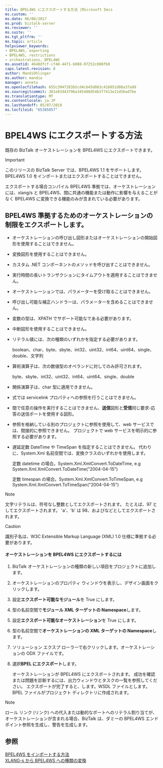 ```yaml
---
title: BPEL4WS にエクスポートする方法 |Microsoft Docs
ms.custom: ''
ms.date: 06/08/2017
ms.prod: biztalk-server
ms.reviewer: ''
ms.suite: ''
ms.tgt_pltfrm: ''
ms.topic: article
helpviewer_keywords:
- BPEL4WS, exporting
- BPEL4WS, restrictions
- orchestrations, BPEL4WS
ms.assetid: 4648dfcf-cf48-4471-b088-07252c080fb8
caps.latest.revision: 8
author: MandiOhlinger
ms.author: mandia
manager: anneta
ms.openlocfilehash: 655c3947283b5cd4cb45d863c416051d08a37a98
ms.sourcegitcommit: 381e83d43796a345488d54b3f7413e11d56ad7be
ms.translationtype: MT
ms.contentlocale: ja-JP
ms.lasthandoff: 05/07/2019
ms.locfileid: "65385057"
---
```

# <a name="how-to-export-bpel4ws"></a>BPEL4WS にエクスポートする方法
既存の BizTalk オーケストレーションを BPEL4WS にエクスポートできます。  
  
> [!IMPORTANT]
>  このリリースの BizTalk Server では、BPEL4WS 1.1 をサポートします。 BPEL4WS 1.0 をインポートまたはエクスポートすることはできません。  
  
 エクスポートする場合コンパイル BPEL4WS 準拠では、オーケストレーションには、xlang/s と BPEL4WS、間に共通の機能または動作に影響を与えることがなく BPEL4WS に変換できる機能のみが含まれている必要があります。  
  
## <a name="export-restrictions-on-orchestrations-for-bpel4ws-compliance"></a>BPEL4WS 準拠するためのオーケストレーションの制限をエクスポートします。  
  
-   オーケストレーションの呼び出し図形またはオーケストレーションの開始図形を使用することはできません。  
  
-   変換図形を使用することはできません。  
  
-   カスタム .NET コンポーネントのメソッドを呼び出すことはできません。  
  
-   実行時間の長いトランザクションにタイムアウトを適用することはできません。  
  
-   オーケストレーションでは、パラメーターを受け取ることはできません。  
  
-   呼び出し可能な補正ハンドラーは、パラメーターを含めることはできません。  
  
-   変数の型は、XPATH でサポート可能なである必要があります。  
  
-   中断図形を使用することはできません。  
  
-   リテラル値には、次の種類のいずれかを指定する必要があります。  
  
     boolean、char、byte、sbyte、int32、uint32、int64、uint64、single、double、文字列  
  
-   算術演算子は、次の数値型のオペランドに対してのみ許可されます。  
  
     byte、sbyte、int32、uint32、int64、uint64、single、double  
  
-   関係演算子は、char 型に適用できません。  
  
-   式では servicelink プロパティへの参照を行うことはできません。  
  
-   間で任意の操作を実行することはできません、**送信**図形と**受信**同じ要求-応答の送信ポートを使用する図形。  
  
-   参照を格納している別のプロジェクトに参照を使用して、web サービスでは、間接的に参照できません。 プロジェクトで web サービスを明示的に参照する必要があります。  
  
-   遅延定数 DateTime や TimeSpan を指定することはできません。 代わりに、System.Xml 名前空間では、変換クラスのいずれかを使用します。  
  
     定数 datetime の場合。System.Xml.XmlConvert.ToDateTime, e.g System.Xml.XmlConvert.ToDateTime("2004-04-15")  
  
     定数 timespan の場合。System.Xml.XmlConvert.ToTimeSpan, e.g System.Xml.XmlConvert.ToTimeSpan("2004-04-15")  
  
> [!NOTE]
>  文字リテラルは、符号なし整数としてエクスポートされます。 たとえば、97 としてエクスポートされます。 'a'、'b' は 98、およびなどとしてエクスポートされます。  
  
> [!CAUTION]
>  識別子名は、W3C Extensible Markup Language (XML) 1.0 仕様に準拠する必要があります。  
  
#### <a name="to-export-an-orchestration-to-bpel4ws"></a>オーケストレーションを BPEL4WS にエクスポートするには  
  
1.  BizTalk オーケストレーションの種類の新しい項目をプロジェクトに追加します。  
  
2.  オーケストレーションのプロパティ ウィンドウを表示し、デザイン画面をクリックします。  
  
3.  設定**エクスポート可能なモジュール**を True にします。  
  
4.  型の名前空間で**モジュール XML ターゲットの Namespace**します。  
  
5.  設定**エクスポート可能なオーケストレーション**を True にします。  
  
6.  型の名前空間で**オーケストレーションの XML ターゲットの Namespace**します。  
  
7.  ソリューション エクスプ ローラーで右クリックします。オーケストレーションの ODX ファイルです。  
  
8.  選択**BPEL にエクスポート**します。  
  
     オーケストレーションが BPEL4WS にエクスポートされます。 成功を確認または問題を診断するには、出力ウィンドウとタスクの一覧を参照してください。 エクスポートが完了すると、します。WSDL ファイルとします。BPEL ファイルがプロジェクト ディレクトリに作成されます。  
  
> [!NOTE]
>  ロール リンク (リンク) への代入または動的なポートへのリテラル割り当てが、オーケストレーションが含まれる場合、BizTalk は、ダミーの BPEL4WS エンドポイント参照を生成し、警告を生成します。  
  
## <a name="see-also"></a>参照  
 [BPEL4WS をインポートする方法](../core/how-to-import-bpel4ws.md)   
 [XLANG-s から BPEL4WS への種類の変換](../core/xlang-s-to-bpel4ws-type-conversions.md)